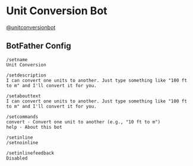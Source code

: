 # Unit Conversion Bot
[@unitconversionbot](http://telegram.me/UnitConversionBot)

## BotFather Config
```
/setname
Unit Conversion

/setdescription
I can convert one units to another. Just type something like "100 ft to m" and I'll convert it for you.

/setabouttext
I can convert one units to another. Just type something like "100 ft to m" and I'll convert it for you.

/setcommands
convert - Convert one unit to another (e.g., "10 ft to m")
help - About this bot

/setinline
/setnoinline

/setinlinefeedback
Disabled
```
